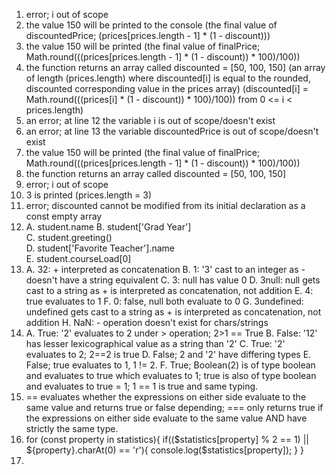 1. error; i out of scope
2. the value 150 will be printed to the console (the final value of discountedPrice; (prices[prices.length - 1] * (1 - discount)))
3. the value 150 will be printed (the final value of finalPrice; Math.round(((prices[prices.length - 1] * (1 - discount)) * 100)/100))
4. the function returns an array called discounted = [50, 100, 150] (an array of length (prices.length) where discounted[i] is equal to the rounded, discounted corresponding value in the prices array) (discounted[i] = Math.round(((prices[i] * (1 - discount)) * 100)/100)) from 0 <= i < prices.length)
5. an error; at line 12 the variable i is out of scope/doesn't exist
6. an error; at line 13 the variable discountedPrice is out of scope/doesn't exist
7. the value 150 will be printed (the final value of finalPrice; Math.round(((prices[prices.length - 1] * (1 - discount)) * 100)/100))
8. the function returns an array called discounted = [50, 100, 150]
9. error; i out of scope
10. 3 is printed (prices.length = 3)
11. error; discounted cannot be modified from its initial declaration as a const empty array
12. A. student.name
    B. student['Grad Year']  
    C. student.greeting()  
    D. student['Favorite Teacher'].name  
    E. student.courseLoad[0]  
13. A. 32: + interpreted as concatenation
    B. 1: '3' cast to an integer as - doesn't have a string equivalent
    C. 3: null has value 0
    D. 3null: null gets cast to a string as + is interpreted as concatenation, not addition
    E. 4: true evaluates to 1
    F. 0: false, null both evaluate to 0
    G. 3undefined: undefined gets cast to a string as + is interpreted as concatenation, not addition
    H. NaN: - operation doesn't exist for chars/strings
14. A. True: '2' evaluates to 2 under > operation; 2>1 == True
    B. False: '12' has lesser lexicographical value as a string than '2'
    C. True: '2' evaluates to 2; 2==2 is true
    D. False; 2 and '2' have differing types
    E. False; true evaluates to 1, 1 != 2.
    F. True; Boolean(2) is of type boolean and evaluates to true which evaluates to 1; true is also of type boolean and evaluates to true = 1; 1 == 1 is true and same typing.
15. == evaluates whether the expressions on either side evaluate to the same value and returns true or false depending; === only returns true if the expressions on either side evaluate to the same value AND have strictly the same type.
16. for (const property in statistics){
        if(($statistics[property] % 2 == 1) || ${property}.charAt(0) == 'r'){
            console.log($statistics[property]);
        }
    }
17. 
